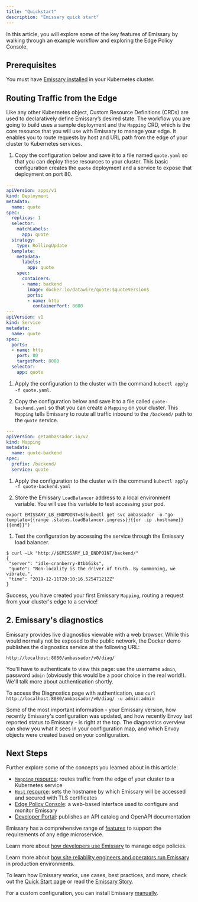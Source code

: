 ```yaml
---
title: "Quickstart"
description: "Emissary quick start"
---
```


In this article, you will explore some of the key features of Emissary by walking through an example workflow and exploring the
Edge Policy Console.

## Prerequisites

You must have [Emissary installed](../getting-started/) in your
Kubernetes cluster.

## Routing Traffic from the Edge

Like any other Kubernetes object, Custom Resource Definitions (CRDs) are used to
declaratively define Emissary’s desired state. The workflow you are going to
build uses a sample deployment and the `Mapping` CRD, which is the core resource
that you will use with Emissary to manage your edge. It enables you to route
requests by host and URL path from the edge of your cluster to Kubernetes services.

1. Copy the configuration below and save it to a file named `quote.yaml` so that
you can deploy these resources to your cluster. This basic configuration creates
the `quote` deployment and a service to expose that deployment on port 80.

  ```yaml
  ---
  apiVersion: apps/v1
  kind: Deployment
  metadata:
    name: quote
  spec:
    replicas: 1
    selector:
      matchLabels:
        app: quote
    strategy:
      type: RollingUpdate
    template:
      metadata:
        labels:
          app: quote
      spec:
        containers:
        - name: backend
          image: docker.io/datawire/quote:$quoteVersion$
          ports:
          - name: http
            containerPort: 8080
  ---
  apiVersion: v1
  kind: Service
  metadata:
    name: quote
  spec:
    ports:
    - name: http
      port: 80
      targetPort: 8080
    selector:
      app: quote
  ```

1. Apply the configuration to the cluster with the command `kubectl apply -f quote.yaml`.

1. Copy the configuration below and save it to a file called `quote-backend.yaml`
so that you can create a `Mapping` on your cluster. This `Mapping` tells Emissary to route all traffic inbound to the `/backend/` path to the `quote` service.

  ```yaml
  ---
  apiVersion: getambassador.io/v2
  kind: Mapping
  metadata:
    name: quote-backend
  spec:
    prefix: /backend/
    service: quote
  ```

1. Apply the configuration to the cluster with the command
`kubectl apply -f quote-backend.yaml`

1. Store the Emissary `LoadBalancer` address to a local environment variable.
You will use this variable to test accessing your pod.

  ```
  export EMISSARY_LB_ENDPOINT=$(kubectl get svc ambassador -o "go-template={{range .status.loadBalancer.ingress}}{{or .ip .hostname}}{{end}}")
  ```

1. Test the configuration by accessing the service through the Emissary load
balancer.

  ```
  $ curl -Lk "http://$EMISSARY_LB_ENDPOINT/backend/"
  {
   "server": "idle-cranberry-8tbb6iks",
   "quote": "Non-locality is the driver of truth. By summoning, we vibrate.",
   "time": "2019-12-11T20:10:16.525471212Z"
  }
  ```

Success, you have created your first Emissary `Mapping`, routing a
request from your cluster's edge to a service!

## 2. Emissary's diagnostics

Emissary provides live diagnostics viewable with a web browser. While this would normally not be exposed to the public network, the Docker demo publishes the diagnostics service at the following URL:

`http://localhost:8080/ambassador/v0/diag/`

You'll have to authenticate to view this page: use the username `admin`,
password `admin` (obviously this would be a poor choice in the real world!).
We'll talk more about authentication shortly.

To access the Diagnostics page with authentication, use `curl http://localhost:8080/ambassador/v0/diag/ -u admin:admin`

Some of the most important information - your Emissary version, how recently Emissary's configuration was updated, and how recently Envoy last reported status to Emissary - is right at the top. The diagnostics overview can show you what it sees in your configuration map, and which Envoy objects were created based on your configuration.

## Next Steps

Further explore some of the concepts you learned about in this article:
* [`Mapping` resource](../../topics/using/intro-mappings/): routes traffic from
the edge of your cluster to a Kubernetes service
* [`Host` resource](../../topics/running/host-crd/): sets the hostname by which
Emissary will be accessed and secured with TLS certificates
* [Edge Policy Console](/docs/edge-stack/latest/topics/using/edge-policy-console/): a web-based
interface used to configure and monitor Emissary
* [Developer Portal](/docs/edge-stack/latest/topics/using/dev-portal/):
publishes an API catalog and OpenAPI documentation

Emissary has a comprehensive range of [features](/features/) to
support the requirements of any edge microservice.

Learn more about [how developers use Emissary](../../topics/using/) to manage
edge policies.

Learn more about [how site reliability engineers and operators run Emissary](../../topics/running/)
in production environments.

To learn how Emissary works, use cases, best practices, and more, check out
the [Quick Start page](../../tutorials/getting-started/) or read the [Emissary Story](../../about/why-ambassador).

For a custom configuration, you can install Emissary
[manually](../../topics/install/yaml-install).
